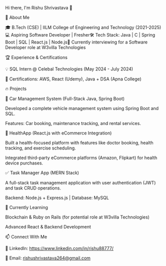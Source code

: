Hi there, I'm Rishu Shrivastava 👋

🚀 About Me

🎓 B.Tech (CSE) | IILM College of Engineering and Technology (2021-2025)💻 Aspiring Software Developer | Fresher🛠 Tech Stack: Java | C | Spring Boot | SQL | React.js | Node.js📌 Currently interviewing for a Software Developer role at W3villa Technologies

🏆 Experience & Certifications

💡 SQL Intern @ Celebal Technologies (May 2024 - July 2024)

🏅 Certifications: AWS, React (Udemy), Java + DSA (Apna College)

🔥 Projects

🚗 Car Management System (Full-Stack Java, Spring Boot)

Developed a complete vehicle management system using Spring Boot and SQL.

Features: Car booking, maintenance tracking, and rental services.

🏥 HealthApp (React.js with eCommerce Integration)

Built a health-focused platform with features like doctor booking, health tracking, and exercise scheduling.

Integrated third-party eCommerce platforms (Amazon, Flipkart) for health device purchases.

✅ Task Manager App (MERN Stack)

A full-stack task management application with user authentication (JWT) and task CRUD operations.

Backend: Node.js + Express.js | Database: MySQL

🌱 Currently Learning

Blockchain & Ruby on Rails (for potential role at W3villa Technologies)

Advanced React & Backend Development

📫 Connect With Me

💼 LinkedIn: https://www.linkedin.com/in/rishu88777/

📧 Email: rishushrivastava264@gmail.com
